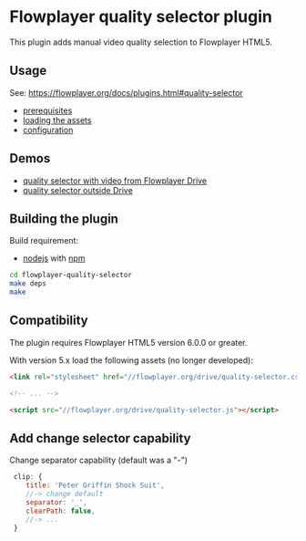 # Flowplayer quality selector plugin

This plugin adds manual video quality selection to Flowplayer HTML5.

## Usage

See: https://flowplayer.org/docs/plugins.html#quality-selector

- [prerequisites](https://flowplayer.org/docs/plugins.html#quality-selector-prerequisites)
- [loading the assets](https://flowplayer.org/docs/plugins.html#quality-selector-assets)
- [configuration](https://flowplayer.org/docs/plugins.html#quality-selector-configuration)

## Demos

- [quality selector with video from Flowplayer Drive](https://flowplayer.org/demos/qsel/)
- [quality selector outside Drive](http://demos.flowplayer.org/scripting/qsel.html)

## Building the plugin

Build requirement:

- [nodejs](https://nodejs.org) with [npm](https://www.npmjs.com)

```sh
cd flowplayer-quality-selector
make deps
make
```

## Compatibility

The plugin requires Flowplayer HTML5 version 6.0.0 or greater.

With version 5.x load the following assets (no longer developed):

```html
<link rel="stylesheet" href="//flowplayer.org/drive/quality-selector.css">

<!-- ... -->

<script src="//flowplayer.org/drive/quality-selector.js"></script>
```

## Add change selector capability

Change separator capability (default was a "-")

```javascript
 clip: {
    title: 'Peter Griffin Shock Suit',
    //-> change default
    separator: '_', 
    clearPath: false,
    //-> ...
 }
```
